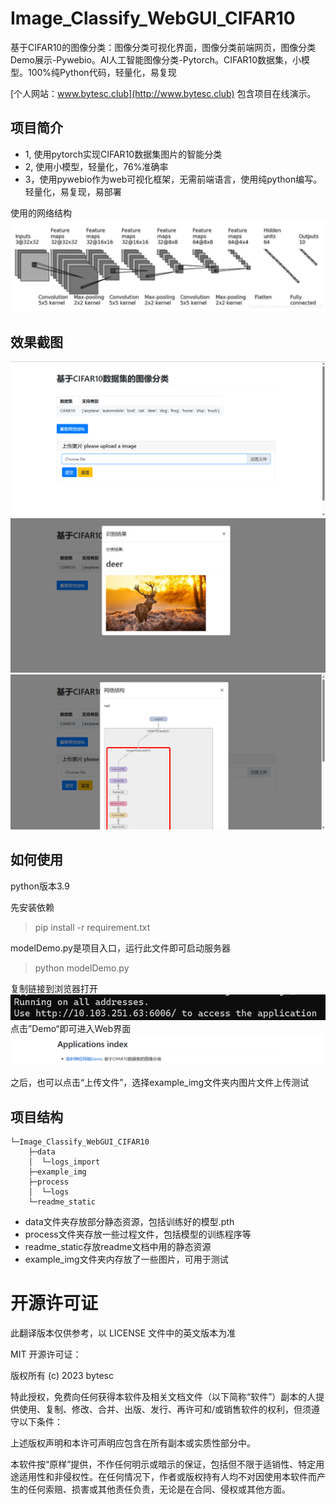 # Image_Classify_WebGUI_CIFAR10

基于CIFAR10的图像分类：图像分类可视化界面，图像分类前端网页，图像分类Demo展示-Pywebio。AI人工智能图像分类-Pytorch。CIFAR10数据集，小模型。100%纯Python代码，轻量化，易复现 

[个人网站：www.bytesc.club](http://www.bytesc.club) 包含项目在线演示。

## 项目简介
* 1, 使用pytorch实现CIFAR10数据集图片的智能分类
* 2, 使用小模型，轻量化，76%准确率
* 3，使用pywebio作为web可视化框架，无需前端语言，使用纯python编写。轻量化，易复现，易部署

使用的网络结构
![image](./readme_static/readme_img/net.png)

## 效果截图
![image](./readme_static/readme_img/1.png)
![image](./readme_static/readme_img/2.png)
![image](./readme_static/readme_img/3.png)

## 如何使用
python版本3.9

先安装依赖
> pip install -r requirement.txt

modelDemo.py是项目入口，运行此文件即可启动服务器
> python modelDemo.py

复制链接到浏览器打开
![image](./readme_static/readme_img/p1.png) 
点击”Demo“即可进入Web界面
![image](./readme_static/readme_img/p2.png)

之后，也可以点击“上传文件”，选择example_img文件夹内图片文件上传测试

## 项目结构
```
└─Image_Classify_WebGUI_CIFAR10
    ├─data
    │  └─logs_import 
    ├─example_img
    ├─process
    │  └─logs
    └─readme_static
```
* data文件夹存放部分静态资源，包括训练好的模型.pth
* process文件夹存放一些过程文件，包括模型的训练程序等
* readme_static存放readme文档中用的静态资源
* example_img文件夹内存放了一些图片，可用于测试

# 开源许可证

此翻译版本仅供参考，以 LICENSE 文件中的英文版本为准

MIT 开源许可证：

版权所有 (c) 2023 bytesc

特此授权，免费向任何获得本软件及相关文档文件（以下简称“软件”）副本的人提供使用、复制、修改、合并、出版、发行、再许可和/或销售软件的权利，但须遵守以下条件：

上述版权声明和本许可声明应包含在所有副本或实质性部分中。

本软件按“原样”提供，不作任何明示或暗示的保证，包括但不限于适销性、特定用途适用性和非侵权性。在任何情况下，作者或版权持有人均不对因使用本软件而产生的任何索赔、损害或其他责任负责，无论是在合同、侵权或其他方面。
